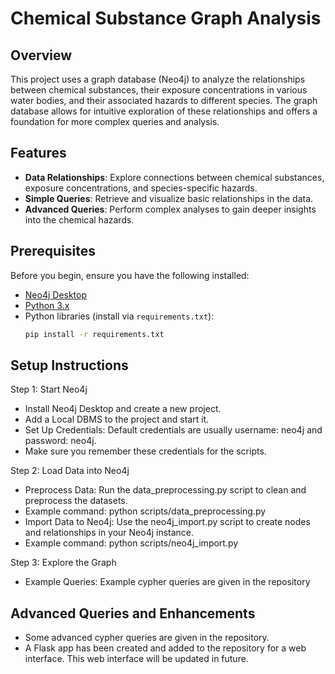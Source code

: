 # Chemical Substance Graph Analysis

## Overview

This project uses a graph database (Neo4j) to analyze the relationships between chemical substances, their exposure concentrations in various water bodies, and their associated hazards to different species. The graph database allows for intuitive exploration of these relationships and offers a foundation for more complex queries and analysis.

## Features

- **Data Relationships**: Explore connections between chemical substances, exposure concentrations, and species-specific hazards.
- **Simple Queries**: Retrieve and visualize basic relationships in the data.
- **Advanced Queries**: Perform complex analyses to gain deeper insights into the chemical hazards.

## Prerequisites

Before you begin, ensure you have the following installed:

- [Neo4j Desktop](https://neo4j.com/download/)
- [Python 3.x](https://www.python.org/downloads/)
- Python libraries (install via `requirements.txt`):
  ```bash
  pip install -r requirements.txt

## Setup Instructions

Step 1: Start Neo4j
- Install Neo4j Desktop and create a new project.
- Add a Local DBMS to the project and start it.
- Set Up Credentials: Default credentials are usually username: neo4j and password: neo4j.
- Make sure you remember these credentials for the scripts.

Step 2: Load Data into Neo4j
- Preprocess Data: Run the data_preprocessing.py script to clean and preprocess the datasets.
- Example command: python scripts/data_preprocessing.py
- Import Data to Neo4j: Use the neo4j_import.py script to create nodes and relationships in your Neo4j instance.
- Example command: python scripts/neo4j_import.py

Step 3: Explore the Graph
- Example Queries: Example cypher queries are given in the repository

## Advanced Queries and Enhancements
- Some advanced cypher queries are given in the repository.
- A Flask app has been created and added to the repository for a web interface. This web interface will be updated in future.
